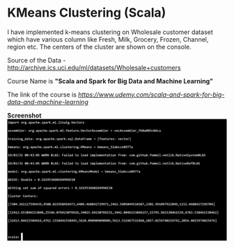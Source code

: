 # KMeans Clustering (Scala)

I have implemented k-means clustering on Wholesale customer dataset which have various column like Fresh, Milk, Grocery, Frozen, Channel, region etc. The centers of the cluster are shown on the console.

Source of the Data - http://archive.ics.uci.edu/ml/datasets/Wholesale+customers

Course Name is **"Scala and Spark for Big Data and Machine Learning"**

The link of the course is *https://www.udemy.com/scala-and-spark-for-big-data-and-machine-learning*

**Screenshot**
![alt_text](https://github.com/TDeepanshPandey/KMeans_Clustering_Scala/blob/master/kmeans_screenshot.jpg)
